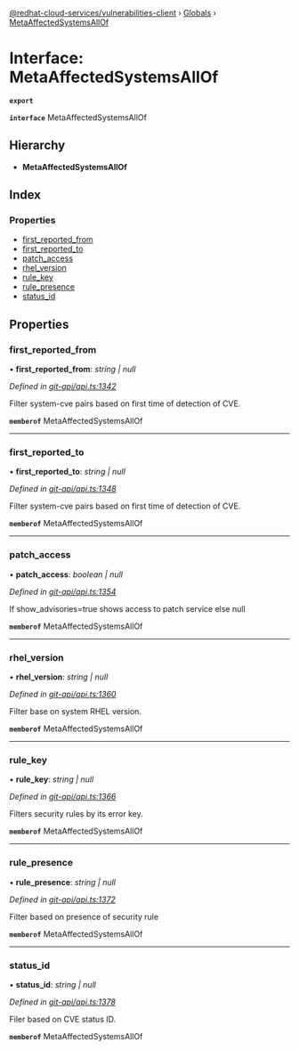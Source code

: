 [@redhat-cloud-services/vulnerabilities-client](../README.md) › [Globals](../globals.md) › [MetaAffectedSystemsAllOf](metaaffectedsystemsallof.md)

# Interface: MetaAffectedSystemsAllOf

**`export`** 

**`interface`** MetaAffectedSystemsAllOf

## Hierarchy

* **MetaAffectedSystemsAllOf**

## Index

### Properties

* [first_reported_from](metaaffectedsystemsallof.md#first_reported_from)
* [first_reported_to](metaaffectedsystemsallof.md#first_reported_to)
* [patch_access](metaaffectedsystemsallof.md#patch_access)
* [rhel_version](metaaffectedsystemsallof.md#rhel_version)
* [rule_key](metaaffectedsystemsallof.md#rule_key)
* [rule_presence](metaaffectedsystemsallof.md#rule_presence)
* [status_id](metaaffectedsystemsallof.md#status_id)

## Properties

###  first_reported_from

• **first_reported_from**: *string | null*

*Defined in [git-api/api.ts:1342](https://github.com/RedHatInsights/javascript-clients.gi/blob/master/packages/vulnerabilities/git-api/api.ts#L1342)*

Filter system-cve pairs based on first time of detection of CVE.

**`memberof`** MetaAffectedSystemsAllOf

___

###  first_reported_to

• **first_reported_to**: *string | null*

*Defined in [git-api/api.ts:1348](https://github.com/RedHatInsights/javascript-clients.gi/blob/master/packages/vulnerabilities/git-api/api.ts#L1348)*

Filter system-cve pairs based on first time of detection of CVE.

**`memberof`** MetaAffectedSystemsAllOf

___

###  patch_access

• **patch_access**: *boolean | null*

*Defined in [git-api/api.ts:1354](https://github.com/RedHatInsights/javascript-clients.gi/blob/master/packages/vulnerabilities/git-api/api.ts#L1354)*

If show_advisories=true shows access to patch service else null

**`memberof`** MetaAffectedSystemsAllOf

___

###  rhel_version

• **rhel_version**: *string | null*

*Defined in [git-api/api.ts:1360](https://github.com/RedHatInsights/javascript-clients.gi/blob/master/packages/vulnerabilities/git-api/api.ts#L1360)*

Filter base on system RHEL version.

**`memberof`** MetaAffectedSystemsAllOf

___

###  rule_key

• **rule_key**: *string | null*

*Defined in [git-api/api.ts:1366](https://github.com/RedHatInsights/javascript-clients.gi/blob/master/packages/vulnerabilities/git-api/api.ts#L1366)*

Filters security rules by its error key.

**`memberof`** MetaAffectedSystemsAllOf

___

###  rule_presence

• **rule_presence**: *string | null*

*Defined in [git-api/api.ts:1372](https://github.com/RedHatInsights/javascript-clients.gi/blob/master/packages/vulnerabilities/git-api/api.ts#L1372)*

Filter based on presence of security rule

**`memberof`** MetaAffectedSystemsAllOf

___

###  status_id

• **status_id**: *string | null*

*Defined in [git-api/api.ts:1378](https://github.com/RedHatInsights/javascript-clients.gi/blob/master/packages/vulnerabilities/git-api/api.ts#L1378)*

Filer based on CVE status ID.

**`memberof`** MetaAffectedSystemsAllOf
